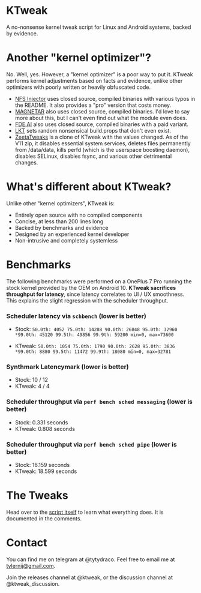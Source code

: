# KTweak
A no-nonsense kernel tweak script for Linux and Android systems, backed by evidence.

# Another "kernel optimizer"?
No. Well, yes. However, a "kernel optimizer" is a poor way to put it. KTweak performs kernel adjustments based on facts and evidence, unlike other optimizers with poorly written or heavily obfuscated code.

* [NFS Injector](https://github.com/Magisk-Modules-Grave/nfsinjector) uses closed source, compiled binaries with various typos in the README. It also provides a "pro" version that costs money.
* [MAGNETAR](https://github.com/Magisk-Modules-Grave/MAGNETAR) also uses closed source, compiled binaries. I'd love to say more about this, but I can't even find out what the module even does.
* [FDE.AI](https://forum.xda-developers.com/apps/magisk/beta-feradroid-engine-v0-19-ultimate-t3284421) also uses closed source, compiled binaries with a paid variant.
* [LKT](https://github.com/Magisk-Modules-Grave/legendary_kernel_tweaks/blob/master/common/system.prop) sets random nonsensical build.props that don't even exist.
* [ZeetaTweaks](https://t.me/zeetaaprojbot) is a clone of KTweak with the values changed. As of the V11 zip, it disables essential system services, deletes files permanently from /data/data, kills perfd (which is the userspace boosting daemon), disables SELinux, disables fsync, and various other detrimental changes.

# What's different about KTweak?
Unlike other "kernel optimizers", KTweak is:

* Entirely open source with no compiled components
* Concise, at less than 200 lines long
* Backed by benchmarks and evidence
* Designed by an experienced kernel developer
* Non-intrusive and completely systemless

# Benchmarks
The following benchmarks were performed on a OnePlus 7 Pro running the stock kernel provided by the OEM on Android 10. **KTweak sacrifices throughput for latency**, since latency correlates to UI / UX smoothness. This explains the slight regression with the scheduler throughput.


### Scheduler latency via `schbench` (lower is better)
- Stock:
`50.0th: 4052
75.0th: 14288
90.0th: 26848
95.0th: 32960
*99.0th: 45120
99.5th: 49856
99.9th: 59200
min=0, max=73600`

- KTweak:
`50.0th: 1054
75.0th: 1790
90.0th: 2628
95.0th: 3836
*99.0th: 8880
99.5th: 11472
99.9th: 18080
min=0, max=32781`

### Synthmark Latencymark (lower is better)
- Stock: 10 / 12
- KTweak: 4 / 4

### Scheduler throughput via `perf bench sched messaging` (lower is better)
- Stock: 0.331 seconds
- KTweak: 0.808 seconds

### Scheduler throughput via `perf bench sched pipe` (lower is better)
- Stock: 16.159 seconds
- KTweak: 18.599 seconds

# The Tweaks
Head over to the [script itself](ktweak) to learn what everything does. It is documented in the comments.

# Contact
You can find me on telegram at @tytydraco.
Feel free to email me at tylernij@gmail.com.

Join the releases channel at @ktweak, or the discussion channel at @ktweak_discussion.
